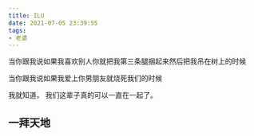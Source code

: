 ```yaml
---
title: ILU
date: 2021-07-05 23:39:55
tags:
- 老婆
---
```

当你跟我说如果我喜欢别人你就把我第三条腿捆起来然后把我吊在树上的时候
<!-- more -->
当你跟我说如果我爱上你男朋友就烧死我们的时候

我就知道，
我们这辈子真的可以一直在一起了。

## 一拜天地
